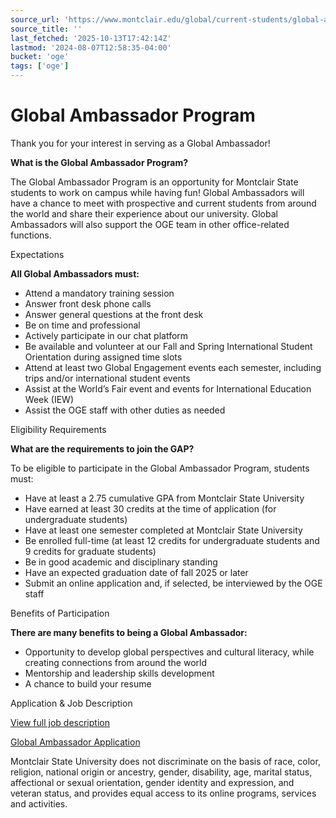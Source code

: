 ```yaml
---
source_url: 'https://www.montclair.edu/global/current-students/global-ambassador-program/'
source_title: ''
last_fetched: '2025-10-13T17:42:14Z'
lastmod: '2024-08-07T12:58:35-04:00'
bucket: 'oge'
tags: ['oge']
---
```


# Global Ambassador Program

Thank you for your interest in serving as a Global Ambassador!

**What is the Global Ambassador Program?**

The Global Ambassador Program is an opportunity for Montclair State students to work on campus while having fun! Global Ambassadors will have a chance to meet with prospective and current students from around the world and share their experience about our university. Global Ambassadors will also support the OGE team in other office-related functions.

Expectations

**All Global Ambassadors must:**

* Attend a mandatory training session
* Answer front desk phone calls
* Answer general questions at the front desk
* Be on time and professional
* Actively participate in our chat platform
* Be available and volunteer at our Fall and Spring International Student Orientation during assigned time slots
* Attend at least two Global Engagement events each semester, including trips and/or international student events
* Assist at the World’s Fair event and events for International Education Week (IEW)
* Assist the OGE staff with other duties as needed

Eligibility Requirements

**What are the requirements to join the GAP?**

To be eligible to participate in the Global Ambassador Program, students must:

* Have at least a 2.75 cumulative GPA from Montclair State University
* Have earned at least 30 credits at the time of application (for undergraduate students)
* Have at least one semester completed at Montclair State University
* Be enrolled full-time (at least 12 credits for undergraduate students and 9 credits for graduate students)
* Be in good academic and disciplinary standing
* Have an expected graduation date of fall 2025 or later
* Submit an online application and, if selected, be interviewed by the OGE staff

Benefits of Participation

**There are many benefits to being a Global Ambassador:**

* Opportunity to develop global perspectives and cultural literacy, while creating connections from around the world
* Mentorship and leadership skills development
* A chance to build your resume

Application & Job Description

[View full job description](http://www.montclair.edu/global/wp-content/uploads/sites/116/2024/08/Global-Ambassador-Job-Description-2024.pdf)

[Global Ambassador Application](https://docs.google.com/forms/d/1AxDb3WQYOo_7W2aywcy-CLvCYVC38CMi1ldevPfA2M8/edit?ts=66b226f3)

Montclair State University does not discriminate on the basis of race, color, religion, national origin or ancestry, gender, disability, age, marital status, affectional or sexual orientation, gender identity and expression, and veteran status, and provides equal access to its online programs, services and activities.